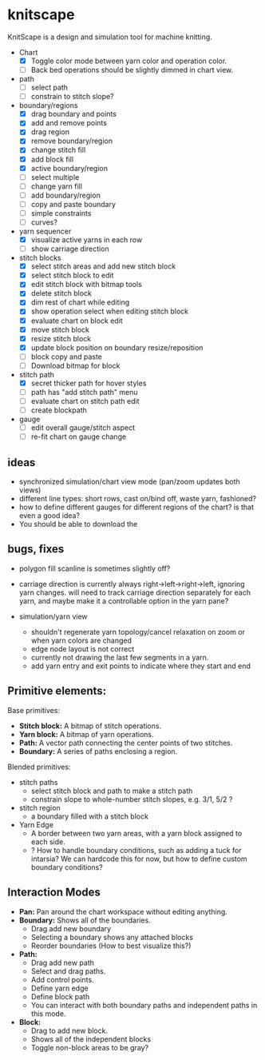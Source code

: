 # knitscape

KnitScape is a design and simulation tool for machine knitting.

- Chart
  - [x] Toggle color mode between yarn color and operation color.
  - [ ] Back bed operations should be slightly dimmed in chart view.
- path
  - [ ] select path
  - [ ] constrain to stitch slope?
- boundary/regions
  - [x] drag boundary and points
  - [x] add and remove points
  - [x] drag region
  - [x] remove boundary/region
  - [x] change stitch fill
  - [x] add block fill
  - [x] active boundary/region
  - [ ] select multiple
  - [ ] change yarn fill
  - [ ] add boundary/region
  - [ ] copy and paste boundary
  - [ ] simple constraints
  - [ ] curves?
- yarn sequencer
  - [x] visualize active yarns in each row
  - [ ] show carriage direction
- stitch blocks
  - [x] select stitch areas and add new stitch block
  - [x] select stitch block to edit
  - [x] edit stitch block with bitmap tools
  - [x] delete stitch block
  - [x] dim rest of chart while editing
  - [x] show operation select when editing stitch block
  - [x] evaluate chart on block edit
  - [x] move stitch block
  - [x] resize stitch block
  - [x] update block position on boundary resize/reposition
  - [ ] block copy and paste
  - [ ] Download bitmap for block
- stitch path
  - [x] secret thicker path for hover styles
  - [ ] path has "add stitch path" menu
  - [ ] evaluate chart on stitch path edit
  - [ ] create blockpath
- gauge
  - [ ] edit overall gauge/stitch aspect
  - [ ] re-fit chart on gauge change

## ideas

- synchronized simulation/chart view mode (pan/zoom updates both views)
- different line types: short rows, cast on/bind off, waste yarn, fashioned?
- how to define different gauges for different regions of the chart? is that
  even a good idea?
- You should be able to download the

## bugs, fixes

- polygon fill scanline is sometimes slightly off?
- carriage direction is currently always right->left->right->left, ignoring yarn
  changes. will need to track carriage direction separately for each yarn, and
  maybe make it a controllable option in the yarn pane?

- simulation/yarn view
  - shouldn't regenerate yarn topology/cancel relaxation on zoom or when yarn
    colors are changed
  - edge node layout is not correct
  - currently not drawing the last few segments in a yarn.
  - add yarn entry and exit points to indicate where they start and end

## Primitive elements:

Base primitives:

- **Stitch block:** A bitmap of stitch operations.
- **Yarn block:** A bitmap of yarn operations.
- **Path:** A vector path connecting the center points of two stitches.
- **Boundary:** A series of paths enclosing a region.

Blended primitives:

- stitch paths
  - select stitch block and path to make a stitch path
  - constrain slope to whole-number stitch slopes, e.g. 3/1, 5/2 ?
- stitch region
  - a boundary filled with a stitch block
- Yarn Edge
  - A border between two yarn areas, with a yarn block assigned to each side.
  - ? How to handle boundary conditions, such as adding a tuck for intarsia? We
    can hardcode this for now, but how to define custom boundary conditions?

## Interaction Modes

- **Pan:** Pan around the chart workspace without editing anything.
- **Boundary:** Shows all of the boundaries.
  - Drag add new boundary
  - Selecting a boundary shows any attached blocks
  - Reorder boundaries (How to best visualize this?)
- **Path:**
  - Drag add new path
  - Select and drag paths.
  - Add control points.
  - Define yarn edge
  - Define block path
  - You can interact with both boundary paths and independent paths in this
    mode.
- **Block:**
  - Drag to add new block.
  - Shows all of the independent blocks
  - Toggle non-block areas to be gray?
